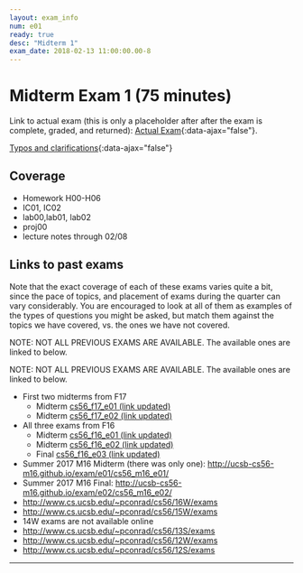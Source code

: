 ```yaml
---
layout: exam_info
num: e01
ready: true
desc: "Midterm 1"
exam_date: 2018-02-13 11:00:00.00-8
---
```



<div style="display:none;">  http://ucsb-cs56-w18.github.io/exam/e01
</div>

# Midterm Exam 1 (75 minutes)

Link to actual exam (this is only a placeholder after after the exam is complete, graded,
and returned): [Actual Exam](cs56_w18_e01/){:data-ajax="false"}.

[Typos and clarifications](typos){:data-ajax="false"}


## Coverage

* Homework H00-H06
* IC01, IC02
* lab00,lab01, lab02
* proj00
* lecture notes through 02/08
    
## Links to past exams

Note that the exact coverage of each of these exams varies quite a bit, since the pace of topics, and placement of exams during the quarter can vary considerably.  You are encouraged to look at all of them as examples of the types of questions you might be asked, but
match them against the topics we have covered, vs. the ones we have not covered.

NOTE: NOT ALL PREVIOUS EXAMS ARE AVAILABLE.    The available ones are linked to below.


NOTE: NOT ALL PREVIOUS EXAMS ARE AVAILABLE.    The available ones are linked to below.

* First two midterms from F17
    * Midterm [cs56_f17_e01 (link updated)](http://ucsb-cs56-f17.github.io/exam/e01/cs56_f17_e01/)
    * Midterm [cs56_f17_e02 (link updated)](http://ucsb-cs56-f17.github.io/exam/e02/cs56_f17_e02/)
* All three exams from F16
    * Midterm [cs56_f16_e01 (link updated)](http://ucsb-cs56-f16.github.io/exam/e01/cs56_f16_e01/)
    * Midterm [cs56_f16_e02 (link updated)](http://ucsb-cs56-f16.github.io/exam/e02/cs56_f16_e02/)
    * Final [cs56_f16_e03 (link updated)](http://ucsb-cs56-f16.github.io/exam/e03/cs56_f16_e03/)
* Summer 2017 M16 Midterm (there was only one): <http://ucsb-cs56-m16.github.io/exam/e01/cs56_m16_e01/>
* Summer 2017 M16 Final: <http://ucsb-cs56-m16.github.io/exam/e02/cs56_m16_e02/>
* <http://www.cs.ucsb.edu/~pconrad/cs56/16W/exams> 
* <http://www.cs.ucsb.edu/~pconrad/cs56/15W/exams>
* 14W exams are not available online
* <http://www.cs.ucsb.edu/~pconrad/cs56/13S/exams>
* <http://www.cs.ucsb.edu/~pconrad/cs56/12W/exams>
* <http://www.cs.ucsb.edu/~pconrad/cs56/12S/exams>



---

<div style="display:none;">  http://ucsb-cs56-f16.github.io/exam/e03 </div>

